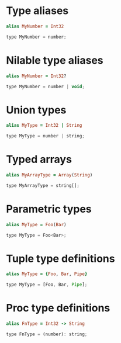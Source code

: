# Type aliases

```rb
alias MyNumber = Int32
```

```js
type MyNumber = number;
```

# Nilable type aliases

```rb
alias MyNumber = Int32?
```

<!-- TODO: Maybe allow ?number syntax -->

```js
type MyNumber = number | void;
```

# Union types

```rb
alias MyType = Int32 | String
```

```js
type MyType = number | string;
```

# Typed arrays

```rb
alias MyArrayType = Array(String)
```

```js
type MyArrayType = string[];
```

# Parametric types

```rb
alias MyType = Foo(Bar)
```

```js
type MyType = Foo<Bar>;
```

# Tuple type definitions

```rb
alias MyType = {Foo, Bar, Pipe}
```

```js
type MyType = [Foo, Bar, Pipe];
```

# Proc type definitions

```rb
alias FnType = Int32 -> String
```

```js
type FnType = (number): string;
```
